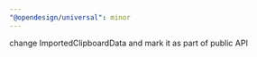 ```yaml
---
"@opendesign/universal": minor
---
```


change ImportedClipboardData and mark it as part of public API
